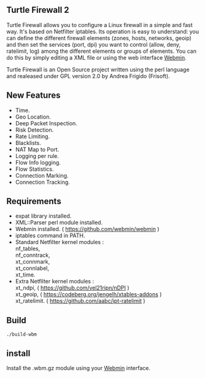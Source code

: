 ## Turtle Firewall 2

Turtle Firewall allows you to configure a Linux firewall in a simple and fast way.
It's based on Netfilter iptables. Its operation is easy to understand: you can define the different firewall elements (zones, hosts, networks, geoip) and then set the services (port, dpi) you want to control (allow, deny, ratelimit, log) among the different elements or groups of elements.
You can do this by simply editing a XML file or using the web interface [Webmin](http://www.webmin.com/).

Turtle Firewall is an Open Source project written using the perl language and realeased under GPL version 2.0 by Andrea Frigido (Frisoft).

## New Features

- Time.
- Geo Location.
- Deep Packet Inspection.
- Risk Detection.
- Rate Limiting.
- Blacklists.
- NAT Map to Port.
- Logging per rule.
- Flow Info logging.
- Flow Statistics.
- Connection Marking.
- Connection Tracking.

## Requirements

- expat library installed.
- XML::Parser perl module installed.
- Webmin installed. ( https://github.com/webmin/webmin )
- iptables command in PATH.
- Standard Netfilter kernel modules : <br>
nf_tables, <br>
nf_conntrack, <br>
xt_connmark, <br>
xt_connlabel, <br>
xt_time. <br>
- Extra Netfilter kernel modules : <br>
xt_ndpi, ( https://github.com/vel21ripn/nDPI ) <br>
xt_geoip, ( https://codeberg.org/jengelh/xtables-addons ) <br>
xt_ratelimit. ( https://github.com/aabc/ipt-ratelimit ) <br>

## Build

```
./build-wbm
```

## install

Install the .wbm.gz module using your [Webmin](http://www.webmin.com/) interface.
